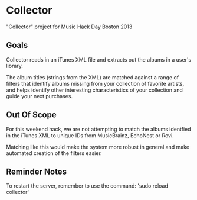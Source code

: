 # Collector

"Collector" project for Music Hack Day Boston 2013

## Goals

Collector reads in an iTunes XML file and extracts out the albums in a
user's library. 

The album titles (strings from the XML) are matched against a range of
filters that identify albums missing from your collection of favorite
artists, and helps identify other interesting characteristics of your
collection and guide your next purchases. 

## Out Of Scope

For this weekend hack, we are not attempting to match the albums
identfied in the iTunes XML to unique IDs from MusicBrainz, EchoNest
or Rovi.

Matching like this would make the system more robust in general and
make automated creation of the filters easier.

## Reminder Notes

To restart the server, remember to use the command:
   'sudo reload collector'
